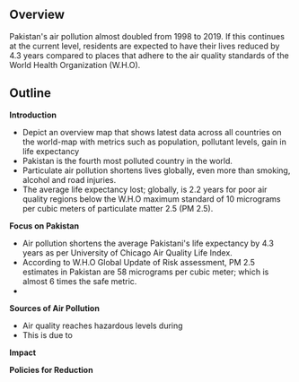 ## Overview
Pakistan's air pollution almost doubled from 1998 to 2019. If this continues at the current level, residents are expected to have their lives reduced by 4.3 years compared to places that adhere to the air quality standards of the World Health Organization (W.H.O). 

## Outline
**Introduction**
- Depict an overview map that shows latest data across all countries on the world-map with metrics such as population, pollutant levels, gain in life expectancy 
- Pakistan is the fourth most polluted country in the world. 
- Particulate air pollution shortens lives globally, even more than smoking, alcohol and road injuries.
- The average life expectancy lost; globally, is 2.2 years for poor air quality regions below the W.H.O maximum standard of 10 micrograms per cubic meters of particulate matter 2.5 (PM 2.5).

**Focus on Pakistan**
- Air pollution shortens the average Pakistani's life expectancy by 4.3 years as per University of Chicago Air Quality Life Index.
- According to W.H.O Global Update of Risk assessment,  PM 2.5 estimates in Pakistan are 58 micrograms per cubic meter; which is almost 6 times the safe metric. 
-  

**Sources of Air Pollution**
- Air quality reaches hazardous levels during 
- This is due to 


**Impact**

**Policies for Reduction**
